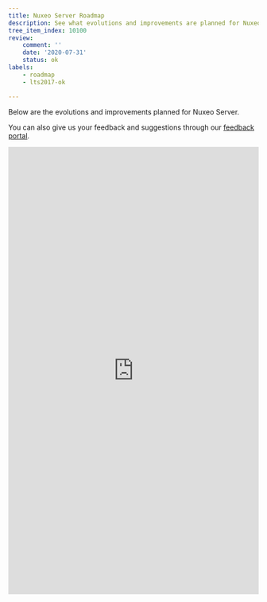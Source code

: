 ```yaml
---
title: Nuxeo Server Roadmap
description: See what evolutions and improvements are planned for Nuxeo Server
tree_item_index: 10100
review:
    comment: ''
    date: '2020-07-31'
    status: ok
labels:
    - roadmap
    - lts2017-ok

---
```


Below are the evolutions and improvements planned for Nuxeo Server.</br>

You can also give us your feedback and suggestions through our [feedback portal](https://portal.prodpad.com/7cdff94a-f166-11e7-93bc-06df22ffaf6f).
<iframe src='https://roadmap.prodpad.com/f8e6ef52-5303-11ea-81ed-0288f735e5b9' height='900' width='100%' frameborder='0'></iframe>
